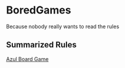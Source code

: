 # BoredGames
Because nobody really wants to read the rules

## Summarized Rules
[Azul Board Game](/azul_quickguide.md)
